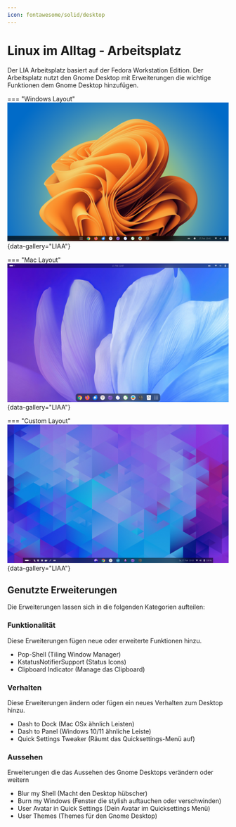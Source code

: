 ```yaml
---
icon: fontawesome/solid/desktop
---
```

# Linux im Alltag - Arbeitsplatz

Der LIA Arbeitsplatz basiert auf der Fedora Workstation Edition.  Der Arbeitsplatz nutzt den Gnome Desktop mit Erweiterungen die wichtige Funktionen dem Gnome Desktop hinzufügen.

<div class="grid" markdown>

=== "Windows Layout"
    ![LIA - Arbeitsplatz](img/LIAA-Windows.png){data-gallery="LIAA"}

=== "Mac Layout"
    ![LIA - Arbeitsplatz](img/LIAA-Mac.png){data-gallery="LIAA"}

=== "Custom Layout"
    ![LIA - Arbeitsplatz](img/LIAA-Custom.png){data-gallery="LIAA"}

</div>

## Genutzte Erweiterungen

Die Erweiterungen lassen sich in die folgenden Kategorien aufteilen:

### Funktionalität

Diese Erweiterungen fügen neue oder erweiterte Funktionen hinzu.

- Pop-Shell (Tiling Window Manager)
- KstatusNotifierSupport (Status Icons)
- Clipboard Indicator (Manage das Clipboard)

### Verhalten

Diese Erweiterungen ändern oder fügen ein neues Verhalten zum Desktop hinzu.

- Dash to Dock (Mac OSx ähnlich Leisten)
- Dash to Panel (Windows 10/11 ähnliche Leiste)
- Quick Settings Tweaker (Räumt das Quicksettings-Menü auf)


### Aussehen

Erweiterungen die das Aussehen des Gnome Desktops verändern oder weitern

- Blur my Shell (Macht den Desktop hübscher)
- Burn my Windows (Fenster die stylish auftauchen oder verschwinden)
- User Avatar in Quick Settings (Dein Avatar im Quicksettings Menü)
- User Themes (Themes für den Gnome Desktop)
